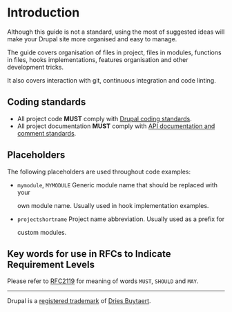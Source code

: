 # Introduction

Although this guide is not a standard, using the most of suggested ideas will make your Drupal site more organised and easy to manage.

The guide covers organisation of files in project, files in modules, functions in files, hooks implementations, features organisation and other development tricks.

It also covers interaction with git, continuous integration and code linting.

## Coding standards

* All project code **MUST** comply with [Drupal coding standards](https://www.drupal.org/docs/develop/standards).
* All project documentation **MUST** comply with [API documentation and comment standards](https://www.drupal.org/coding-standards/docs).

## Placeholders

The following placeholders are used throughout code examples:

* `mymodule`, `MYMODULE` Generic module name that should be replaced with your

  own module name. Usually used in hook implementation examples.

* `projectshortname` Project name abbreviation. Usually used as a prefix for

  custom modules.

##  Key words for use in RFCs to Indicate Requirement Levels
Please refer to [RFC2119](https://www.ietf.org/rfc/rfc2119.txt) for meaning of
words `MUST`, `SHOULD` and `MAY`.

---
Drupal is a [registered trademark](http://drupal.com/trademark)
of [Dries Buytaert](http://buytaert.net/).

